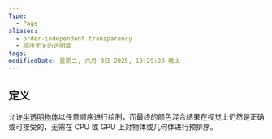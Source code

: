 ```yaml
---
Type:
  - Page
aliases:
  - order-independent transparency
  - 顺序无关的透明度
tags: 
modifiedDate: 星期二, 六月 3日 2025, 10:29:28 晚上
---
```


## 定义

允许[半透明物体](半透明物体.md)以任意顺序进行绘制，而最终的颜色混合结果在视觉上仍然是正确或可接受的，无需在 CPU 或 GPU 上对物体或几何体进行预排序。
